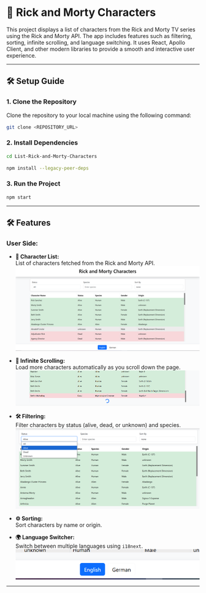 # 🚀 **Rick and Morty Characters**

This project displays a list of characters from the Rick and Morty TV series using the Rick and Morty API. The app includes features such as filtering, sorting, infinite scrolling, and language switching. It uses React, Apollo Client, and other modern libraries to provide a smooth and interactive user experience.

---
## 🛠️ **Setup Guide**

### 1. **Clone the Repository**

Clone the repository to your local machine using the following command:

```bash
git clone <REPOSITORY_URL>
```

### 2. **Install Dependencies**
```bash
cd List-Rick-and-Morty-Characters
```
```bash
npm install --legacy-peer-deps
```

### 3. **Run the Project**
```bash
npm start
```
---
## 🛠️ **Features**

### **User Side:**
- **📜 Character List:**  
  List of characters fetched from the Rick and Morty API.  
  ![Project Screenshot](img/scr1.png)

- **🔄 Infinite Scrolling:**  
  Load more characters automatically as you scroll down the page.
  ![Project Screenshot](img/scr2.png)

- **🛠 Filtering:**  
  Filter characters by status (alive, dead, or unknown) and species.
  ![Project Screenshot](img/scr3.png)

- **⚙️ Sorting:**  
  Sort characters by name or origin.

- **🌍 Language Switcher:**  
  Switch between multiple languages using `i18next`.  
  ![Project Screenshot](img/scr4.png)
---